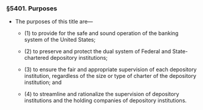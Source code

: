### §5401. Purposes
* The purposes of this title are—

  * (1) to provide for the safe and sound operation of the banking system of the United States;

  * (2) to preserve and protect the dual system of Federal and State-chartered depository institutions;

  * (3) to ensure the fair and appropriate supervision of each depository institution, regardless of the size or type of charter of the depository institution; and

  * (4) to streamline and rationalize the supervision of depository institutions and the holding companies of depository institutions.